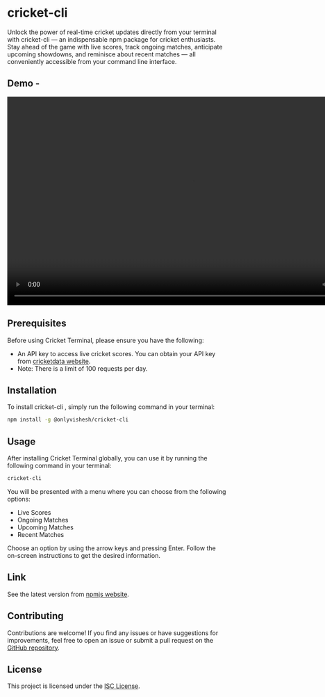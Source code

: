 # cricket-cli

Unlock the power of real-time cricket updates directly from your terminal with cricket-cli — an indispensable npm package for cricket enthusiasts. Stay ahead of the game with live scores, track ongoing matches, anticipate upcoming showdowns, and reminisce about recent matches — all conveniently accessible from your command line interface.

## Demo -

<video width="854" height="480" controls>
  <source src="./demo%20video/cricket-cli.mp4" type="video/mp4">
  Your browser does not support the video tag.
</video>

## Prerequisites

Before using Cricket Terminal, please ensure you have the following:

- An API key to access live cricket scores. You can obtain your API key from [cricketdata website](https://cricketdata.org).
- Note: There is a limit of 100 requests per day.

## Installation

To install cricket-cli , simply run the following command in your terminal:

```bash
npm install -g @onlyvishesh/cricket-cli
```

## Usage

After installing Cricket Terminal globally, you can use it by running the following command in your terminal:

```bash
cricket-cli
```

You will be presented with a menu where you can choose from the following options:

- Live Scores
- Ongoing Matches
- Upcoming Matches
- Recent Matches

Choose an option by using the arrow keys and pressing Enter. Follow the on-screen instructions to get the desired information.

## Link

See the latest version from [npmjs website](https://www.npmjs.com/package/@onlyvishesh/cricket-cli).

## Contributing

Contributions are welcome! If you find any issues or have suggestions for improvements, feel free to open an issue or submit a pull request on the [GitHub repository](https://github.com/onlyVishesh/cricket-cli).

## License

This project is licensed under the [ISC License](https://opensource.org/licenses/ISC).
